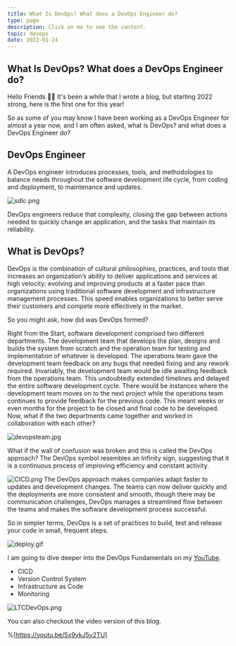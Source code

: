 ```yaml
---
title: What Is DevOps? What does a DevOps Engineer do?
type: page
description: Click on me to see the content.
topic: devops
date: 2022-01-24
---
```

## What Is DevOps? What does a DevOps Engineer do?

Hello Friends 👋🏾
It's been a while that I wrote a blog, but starting 2022 strong, here is the first one for this year!

So as some of you may know I have been working as a DevOps Engineer for almost a year now, and I am often asked, what is DevOps? and what does a DevOps Engineer do?

## DevOps Engineer

A DevOps engineer introduces processes, tools, and methodologies to balance needs throughout the software development life cycle, from coding and deployment, to maintenance and updates.

![sdlc.png](https://cdn.hashnode.com/res/hashnode/image/upload/v1643039504339/QsaGyzFGp.png)

DevOps engineers reduce that complexity, closing the gap between actions needed to quickly change an application, and the tasks that maintain its reliability.

## What is DevOps?

DevOps is the combination of cultural philosophies, practices, and tools that increases an organization’s ability to deliver applications and services at high velocity: evolving and improving products at a faster pace than organizations using traditional software development and infrastructure management processes. This speed enables organizations to better serve their customers and compete more effectively in the market.

So you might ask, how did was DevOps formed?

Right from the Start, software development comprised two different departments. The development team that develops the plan, designs and builds the system from scratch and the operation team for testing and implementation of whatever is developed. The operations team gave the development team feedback on any bugs that needed fixing and any rework required. Invariably, the development team would be idle awaiting feedback from the operations team. This undoubtedly extended timelines and delayed the entire software development cycle. There would be instances where the development team moves on to the next project while the operations team continues to provide feedback for the previous code. This meant weeks or even months for the project to be closed and final code to be developed. Now, what if the two departments came together and worked in collaboration with each other?

![devopsteam.jpg](https://cdn.hashnode.com/res/hashnode/image/upload/v1643039642295/4IqCMMiSc.jpeg)

What if the wall of confusion was broken and this is called the DevOps approach?
The DevOps symbol resembles an Infinity sign, suggesting that it is a continuous process of improving efficiency and constant activity.

![CICD.png](https://cdn.hashnode.com/res/hashnode/image/upload/v1643039663051/stghNXsyr.png)
The DevOps approach makes companies adapt faster to updates and development changes. The teams can now deliver quickly and the deployments are more consistent and smooth, though there may be communication challenges, DevOps manages a streamlined flow between the teams and makes the software development process successful.

So in simpler terms, DevOps is a set of practices to build, test and release your code in small, frequent steps.

![deploy.gif](https://cdn.hashnode.com/res/hashnode/image/upload/v1643039746161/X5b6mJFP5.gif)

I am going to dive deeper into the DevOps Fundamentals on my [YouTube](https://www.youtube.com/channel/UCtLwBE6ZNXnQdQp5o36BUxA).

- CICD
- Version Control System
- Infrastructure as Code
- Monitoring

![LTCDevOps.png](https://cdn.hashnode.com/res/hashnode/image/upload/v1643039872880/kscjtw-r5.png)

You can also checkout the video version of this blog.

%[https://youtu.be/5x9ykJ5y2TU]
